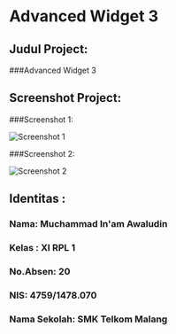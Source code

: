 # Advanced Widget 3


 
## Judul Project:
 
 
###Advanced Widget 3




    
    
    
## Screenshot Project:
###Screenshot 1:


![Screenshot 1](https://docs.google.com/uc?id=0Bxzv7ZNEpQLtNThfLUJSREJjbG8)




###Screenshot 2:


![Screenshot 2](https://docs.google.com/uc?id=0Bxzv7ZNEpQLtVG5pNDF6bUFFVm8)


## Identitas :
###  Nama: Muchammad In'am Awaludin
###  Kelas : XI RPL 1
###  No.Absen: 20
###  NIS: 4759/1478.070
###  Nama Sekolah: SMK Telkom Malang
